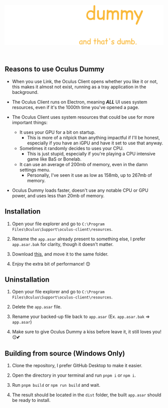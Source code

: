 <br>
<h3 align="center"></h3>
<p align="center">
    <img alt="iCon" src="./oculusdummy-banner-readme.png" >
</p>
<br>

## Reasons to use Oculus Dummy

- When you use Link, the Oculus Client opens whether you like it or not, this makes it almost not exist, running as a tray application in the background.

- The Oculus Client runs on Electron, meaning _**ALL**_ UI uses system resources, even if it's the 1000th time you've opened a page.

- The Oculus Client uses system resources that could be use for more important things:
    - It uses your GPU for a bit on startup.
        - This is more of a nitpick than anything impactful if I'll be honest, especially if you have an iGPU and have it set to use that anyway.
    - Sometimes it randomly decides to uses your CPU.
        - This is just stupid, especially if you're playing a CPU intensive game like BaS or Bonelab.
    - It can use an average of 200mb of memory, even in the damn settings menu.
        - Personally, I've seen it use as low as 158mb, up to 267mb of memory.
- Oculus Dummy loads faster, doesn't use any notable CPU or GPU power, and uses less than 20mb of memory.

## Installation

1. Open your file explorer and go to `C:\Program Files\Oculus\Support\oculus-client\resources`.

2. Rename the `app.asar` already present to something else, I prefer `app.asar.bak` for clarity, though it doesn't matter.

3. Download [this](https://github.com/kckarnige/OculusDummy/releases/latest/download/app.asar), and move it to the same folder.

4. Enjoy the extra bit of performance! 😊

## Uninstallation

1. Open your file explorer and go to `C:\Program Files\Oculus\Support\oculus-client\resources`.

2. Delete the `app.asar` file.

3. Rename your backed-up file back to `app.asar` (Ex. `app.asar.bak` => `app.asar`)

4. Make sure to give Oculus Dummy a kiss before leave it, it still loves you! 😔💕

## Building from source (Windows Only)

1. Clone the repository, I prefer GitHub Desktop to make it easier.

2. Open the directory in your terminal and run `pnpm i` or `npm i`.

3. Run `pnpm build` or `npm run build` and wait.

4. The result should be located in the `dist` folder, the built `app.asar` should be ready to install.

